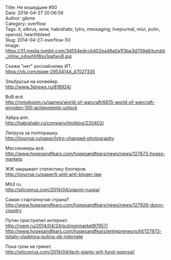 Title: Не вошедшее #50  
Date: 2014-04-27 20:06:56  
Author: gikme  
Category: overflow  
Tags: it, elbrus, wow, habrahabr, lytro, messaging, livejournal, miui, putin, openssl, hearthbleed  
Slug: 2014-04-27-overflow-50  
Image: https://31.media.tumblr.com/3d554edccb402ea46a0a1f3ba3d709a6/tumblr_inline_n4oxhhf8sx1qafwv8.jpg

Скажи "нет" российскому ИТ.  
<https://vk.com/page-29534144_47027335>

Эльбрусья на конвейер.  
<http://www.3dnews.ru/818924/>

ВоВ всё.  
<http://mmoboom.ru/games/world-of-warcraft/6615-world-of-warcraft-proyden-100-achievments-unlock>

Хабра.апп.  
<http://habrahabr.ru/company/tm/blog/220403/>

Литруха за полторашку.  
<http://tjournal.ru/paper/lytro-changed-photography>

Мессенжеры всё.  
<http://www.hopesandfears.com/hopesandfears/news/news/127873-hopes-markets>

ЖЖ закрывает статистику блогеров.  
<http://tjournal.ru/paper/lj-anti-anti-bloger-law>

MIUI ru.  
<http://siliconrus.com/2014/04/xiaomi-russia/>

Самая стартапнутая страна?  
<http://www.hopesandfears.com/hopesandfears/news/news/127929-durov-country>

Путин пристрелил интернет.  
<http://roem.ru/2014/04/24/putinonmarket97957/>  
<http://www.hopesandfears.com/hopesandfears/entrepreneurs/hf/127973-tsitaty-vladimira-putina-ob-internete>

Пока гром не грянет.  
<http://siliconrus.com/2014/04/tech-giants-will-fund-openssl/>

